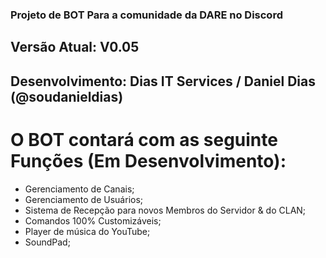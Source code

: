 ### Projeto de BOT Para a comunidade da DARE no Discord
## Versão Atual: V0.05
## Desenvolvimento: Dias IT Services / Daniel Dias (@soudanieldias)

# O BOT contará com as seguinte Funções (Em Desenvolvimento):
- Gerenciamento de Canais;
- Gerenciamento de Usuários;
- Sistema de Recepção para novos Membros do Servidor & do CLAN;
- Comandos 100% Customizáveis;
- Player de música do YouTube;
- SoundPad;
